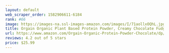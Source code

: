 ```yaml
---
layout: default 
﻿web_scraper_order: 1582906611-6184
rank: #66
image: https://images-na.ssl-images-amazon.com/images/I/71aollxOQhL.jpg
title: Orgain Organic Plant Based Protein Powder, Creamy Chocolate Fudge - Vegan, Low Net…
url: https://www.amazon.com/Orgain-Organic-Protein-Powder-Chocolate/dp/B00J074W94/ref=zg_mw_grocery_66?_encoding=UTF8&psc=1&refRID=XTVGWZMF6K6B536217C1
reviews: 4.2 out of 5 stars
price: $25.99 
---
```

